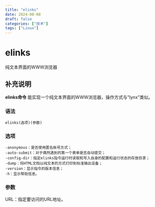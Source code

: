 ```yaml
---
title: "elinks"
date: 2024-08-08
draft: false
categories: ["技术"]
tags: ["Linux"]
---
```

elinks
===

纯文本界面的WWW浏览器

## 补充说明

**elinks命令** 能实现一个纯文本界面的WWW浏览器，操作方式与“lynx”类似。

###  语法

```shell
elinks(选项)(参数)
```

###  选项

```shell
-anonymous：是否使用匿名帐号方式；
-auto-submit：对于偶然遇到的第一个表单是否自动提交；
-config-dir：指定elinks指令运行时读取和写入自身的配置和运行状态的存放目录；
-dump：将HTML文档以纯文本的方式打印到标准输出设备；
-version：显示指令的版本信息；
-h：显示帮助信息。
```

###  参数

URL：指定要访问的URL地址。


